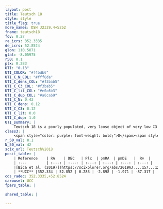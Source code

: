 ```yaml
---
layout: post
title: Teutsch 18
style: style
title_flag: true
more_names: DSH J2329.4+5252
fname: teutsch18
fov: 0.27
ra_icrs: 352.3335
de_icrs: 52.8524
glon: 110.5871
glat: -8.05975
r50: 8.1
plx: 0.283
UTI: "0.13"
UTI_COLOR: "#f4bdb6"
UTI_C_N_COL: "#fff6da"
UTI_C_dens_COL: "#f3bab5"
UTI_C_C3_COL: "#f3bab5"
UTI_C_lit_COL: "#e0a6b3"
UTI_C_dup_COL: "#a6cab9"
UTI_C_N: 0.42
UTI_C_dens: 0.12
UTI_C_C3: 0.12
UTI_C_lit: 0.0
UTI_C_dup: 1.0
UTI_summary: |
    Teutsch 18 is a poorly populated, very loose object of very low C3 quality. It is rarely studied in the literature, with no articles listed in the last 6 years.
class3: |
    <span style="color: purple; font-weight: bold;">D</span><span style="color: red; font-weight: bold;">C</span>
r_50_val: 8.1
N_50_val: 42
scix_url: Teutsch%2018
posit_table: |
    | Reference    | RA    | DEC   | Plx  | pmRA  | pmDE   |  Rv  |
    | :---         | :---: | :---: | :---: | :---: | :---: | :---: |
    |[Bica et al. (2019)](https://scixplorer.org/abs/2019AJ....157...12B) | 352.352 | 52.867 | -- | -- | -- | -- |
    | **UCC** |352.334 | 52.852 | 0.283 | -2.898 | -1.971 | -87.317 | 
cds_radec: 352.3335,+52.8524
carousel: UCC
fpars_table: |
    
shared_table: |
    
---
```


